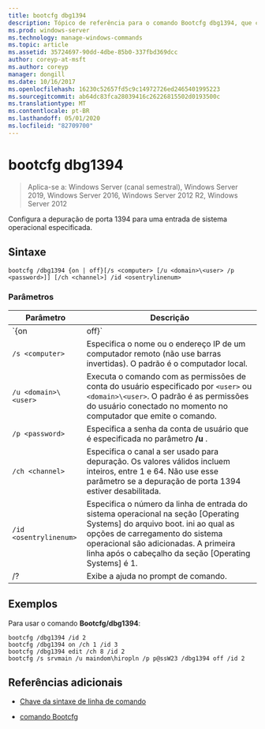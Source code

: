 ```yaml
---
title: bootcfg dbg1394
description: Tópico de referência para o comando Bootcfg dbg1394, que configura a depuração de porta 1394 para uma entrada de sistema operacional especificada
ms.prod: windows-server
ms.technology: manage-windows-commands
ms.topic: article
ms.assetid: 35724697-90dd-4dbe-85b0-337fbd369dcc
author: coreyp-at-msft
ms.author: coreyp
manager: dongill
ms.date: 10/16/2017
ms.openlocfilehash: 16230c52657fd5c9c14972726ed2465401995223
ms.sourcegitcommit: ab64dc83fca28039416c26226815502d0193500c
ms.translationtype: MT
ms.contentlocale: pt-BR
ms.lasthandoff: 05/01/2020
ms.locfileid: "82709700"
---
```

# <a name="bootcfg-dbg1394"></a>bootcfg dbg1394

> Aplica-se a: Windows Server (canal semestral), Windows Server 2019, Windows Server 2016, Windows Server 2012 R2, Windows Server 2012

Configura a depuração de porta 1394 para uma entrada de sistema operacional especificada.

## <a name="syntax"></a>Sintaxe

```
bootcfg /dbg1394 {on | off}[/s <computer> [/u <domain>\<user> /p <password>]] [/ch <channel>] /id <osentrylinenum>
```

### <a name="parameters"></a>Parâmetros

| Parâmetro | Descrição |
| --------- | ----------- |
| `{on | off}` | Especifica o valor para a depuração de porta 1394, incluindo:<ul><li>**no.** Habilita o suporte à depuração remota adicionando a opção/dbg1394 ao especificado `<osentrylinenum>`.</li><li>**desconto.** Desabilita o suporte à depuração remota removendo a opção/dbg1394 do especificado <osentrylinenum>.</li></ul> |
| `/s <computer>` | Especifica o nome ou o endereço IP de um computador remoto (não use barras invertidas). O padrão é o computador local. |
| `/u <domain>\<user>`  | Executa o comando com as permissões de conta do usuário especificado por `<user>` ou `<domain>\<user>`. O padrão é as permissões do usuário conectado no momento no computador que emite o comando. |
| `/p <password>` | Especifica a senha da conta de usuário que é especificada no parâmetro **/u** . |
| `/ch <channel>` | Especifica o canal a ser usado para depuração. Os valores válidos incluem inteiros, entre 1 e 64. Não use esse parâmetro se a depuração de porta 1394 estiver desabilitada. |
| `/id <osentrylinenum>` | Especifica o número da linha de entrada do sistema operacional na seção [Operating Systems] do arquivo boot. ini ao qual as opções de carregamento do sistema operacional são adicionadas. A primeira linha após o cabeçalho da seção [Operating Systems] é 1. |
| /? | Exibe a ajuda no prompt de comando. |

## <a name="examples"></a>Exemplos

Para usar o comando **Bootcfg/dbg1394**:

```
bootcfg /dbg1394 /id 2
bootcfg /dbg1394 on /ch 1 /id 3
bootcfg /dbg1394 edit /ch 8 /id 2
bootcfg /s srvmain /u maindom\hiropln /p p@ssW23 /dbg1394 off /id 2
```

## <a name="additional-references"></a>Referências adicionais

- [Chave da sintaxe de linha de comando](command-line-syntax-key.md)

- [comando Bootcfg](bootcfg.md)
